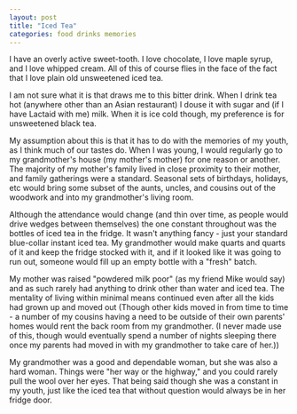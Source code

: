 ```yaml
---
layout: post
title: "Iced Tea"
categories: food drinks memories
---
```

I have an overly active sweet-tooth.  I love chocolate, I love maple syrup, and I love whipped cream.  All of this of course flies in the face of the fact that I love plain old unsweetened iced tea.

I am not sure what it is that draws me to this bitter drink.  When I drink tea hot (anywhere other than an Asian restaurant) I douse it with sugar and (if I have Lactaid with me) milk.  When it is ice cold though, my preference is for unsweetened black tea.

My assumption about this is that it has to do with the memories of my youth, as I think much of our tastes do.  When I was young, I would regularly go to my grandmother's house (my mother's mother) for one reason or another.  The majority of my mother's family lived in close proximity to their mother, and family gatherings were a standard.  Seasonal sets of birthdays, holidays, etc would bring some subset of the aunts, uncles, and cousins out of the woodwork and into my grandmother's living room.

Although the attendance would change (and thin over time, as people would drive wedges between themselves) the one constant throughout was the bottles of iced tea in the fridge.  It wasn't anything fancy - just your standard blue-collar instant iced tea.  My grandmother would make quarts and quarts of it and keep the fridge stocked with it, and if it looked like it was going to run out, someone would fill up an empty bottle with a "fresh" batch.

My mother was raised "powdered milk poor" (as my friend Mike would say) and as such rarely had anything to drink other than water and iced tea.  The mentality of living within minimal means continued even after all the kids had grown up and moved out (Though other kids moved in from time to time - a number of my cousins having a need to be outside of their own parents' homes would rent the back room from my grandmother. (I never made use of this, though would eventually spend a number of nights sleeping there once my parents had moved in with my grandmother to take care of her.))

My grandmother was a good and dependable woman, but she was also a hard woman.  Things were "her way or the highway," and you could rarely pull the wool over her eyes.  That being said though she was a constant in my youth, just like the iced tea that without question would always be in her fridge door.
